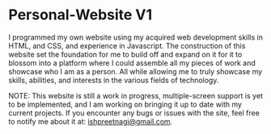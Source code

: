 # Personal-Website V1
I programmed my own website using my acquired web development skills in HTML, and CSS, and experience in Javascript. The construction of this website set the foundation for me to build off and expand on it for it to blossom into a platform where I could assemble all my pieces of work and showcase who I am as a person. All while allowing me to truly showcase my skills, abilities, and interests in the various fields of technology.

NOTE: This website is still a work in progress, multiple-screen support is yet to be implemented, and I am working on bringing it up to date with my current projects. If you encounter any bugs or issues with the site, feel free to notify me about it at: ishpreetnagi@gmail.com.
